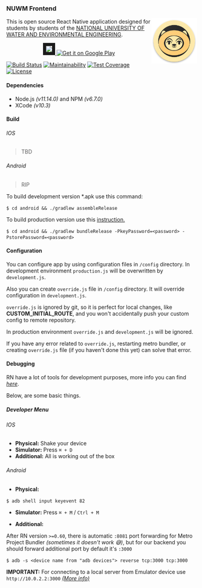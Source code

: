### NUWM Frontend 

<img align="right" width="120" height="120" src="https://raw.githubusercontent.com/dooptha/nuwm-frontend/develop/android/app/src/main/res/mipmap-xxxhdpi/ic_launcher_round.png"> 

This is open source React Native application designed for students by students of the [NATIONAL UNIVERSITY OF WATER AND ENVIRONMENTAL ENGINEERING](http://en.nuwm.edu.ua/).


<p align="center">
   <a href="https://apps.apple.com/us/app/nuwee-timetable/id1478105131?mt=8">
       <img border="8%" src="https://linkmaker.itunes.apple.com/en-gb/badge-lrg.svg?releaseDate=2019-09-09&kind=iossoftware&bubble=ios_apps">
   </a>
    <a href='https://play.google.com/store/apps/details?id=com.nuwmapp&pcampaignid=MKT-Other-global-all-co-prtnr-py-PartBadge-Mar2515-1'>
        <img height="60"  alt='Get it on Google Play' src='https://play.google.com/intl/en_us/badges/images/generic/en_badge_web_generic.png'/>
    </a>
</p>

[![Build Status](https://travis-ci.com/dooptha/nuwm-frontend.svg?branch=develop)](https://travis-ci.com/dooptha/nuwm-frontend) 
[![Maintainability](https://api.codeclimate.com/v1/badges/470fde4b1b8945fba5f0/maintainability)](https://codeclimate.com/github/dooptha/nuwm-frontend/maintainability) 
[![Test Coverage](https://api.codeclimate.com/v1/badges/470fde4b1b8945fba5f0/test_coverage)](https://codeclimate.com/github/dooptha/nuwm-frontend/test_coverage)
[![License](http://img.shields.io/:license-mit-blue.svg?style=flat-square)](http://badges.mit-license.org)

#### Dependencies
 * Node.js _(v11.14.0)_ and NPM _(v6.7.0)_
 * XCode _(v10.3)_

#### Build

###### IOS

>TBD

###### Android
>RIP

To build development version *.apk use this command:
```console
$ cd android && ./gradlew assembleRelease
```
To build production version use this [instruction.](https://facebook.github.io/react-native/docs/signed-apk-android)
```console
$ cd android && ./gradlew bundleRelease -PkeyPassword=<password> -PstorePassword=<password>
```

#### Configuration

You can configure app by using configuration files in `/config` directory.
In development environment `production.js` will be overwritten by `development.js`.

Also you can create `override.js` file in `/config` directory.
It will override configuration in `development.js`.

`override.js` is ignored by git, so it is perfect for local changes, like **CUSTOM_INITIAL_ROUTE**, and you won't
accidentally push your custom config to remote repository.


In production environment `override.js` and `development.js` will be ignored.

If you have any error related to `override.js`, restarting metro bundler, or creating `override.js` file (if you haven't done this yet) can solve that error.


#### Debugging

RN have a lot of tools for development purposes, more info you can find [_here_](https://facebook.github.io/react-native/docs/debugging).

Below, are some basic things.

##### Developer Menu
###### IOS

- **Physical:** Shake your device
- **Simulator:** Press `⌘ + D`
- **Additional:** All is working out of the box

###### Android

- **Physical:**
```console
$ adb shell input keyevent 82
```
- **Simulator:** Press `⌘ + M` / `Ctrl + M`

- **Additional:**

After RN version `>=0.60`, there is automatic `:8081` port forwarding for Metro Project Bundler _(sometimes it doesn't work :sweat_smile:)_,
but for our backend you should forward additional port by default it's `:3000`

```console
$ adb -s <device name from "adb devices"> reverse tcp:3000 tcp:3000
```

 **IMPORTANT:** For connecting to a local server from Emulator device use `http://10.0.2.2:3000` <a href="https://developer.android.com/studio/run/emulator-networking" target="_blank">_(More info)_</a>